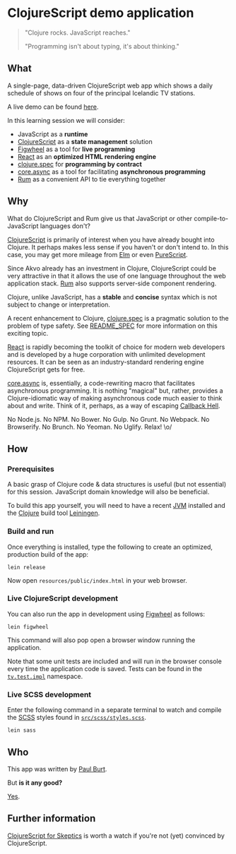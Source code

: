 # ClojureScript demo application

> "Clojure rocks. JavaScript reaches."
>
> "Programming isn't about typing, it's about thinking."

## What

A single-page, data-driven ClojureScript web app which shows a daily schedule
of shows on four of the principal Icelandic TV stations.

A live demo can be found [here][demo].

In this learning session we will consider:

* JavaScript as a **runtime**
* [ClojureScript][] as a **state management** solution
* [Figwheel][] as a tool for **live programming**
* [React][] as an **optimized HTML rendering engine**
* [clojure.spec][spec] for **programming by contract**
* [core.async][] as a tool for facilitating **asynchronous programming**
* [Rum][] as a convenient API to tie everything together

## Why

What do ClojureScript and Rum give us that JavaScript or other
compile-to-JavaScript languages don't?

[ClojureScript][] is primarily of interest when you have already bought into
Clojure. It perhaps makes less sense if you haven't or don't intend to. In this
case, you may get more mileage from [Elm][] or even [PureScript][].

Since Akvo already has an investment in Clojure, ClojureScript could be very
attractive in that it allows the use of one language throughout the web
application stack. [Rum][] also supports server-side component rendering.

Clojure, unlike JavaScript, has a **stable** and **concise** syntax which is not
subject to change or interpretation.

A recent enhancement to Clojure, [clojure.spec][spec] is a pragmatic solution to
the problem of type safety. See [README_SPEC](README_SPEC.md) for more
information on this exciting topic.

[React][] is rapidly becoming the toolkit of choice for modern web developers
and is developed by a huge corporation with unlimited development resources.
It can be seen as an industry-standard rendering engine ClojureScript gets
for free.

[core.async][] is, essentially, a code-rewriting macro that facilitates
asynchronous programming. It is nothing "magical" but, rather, provides a
Clojure-idiomatic way of making asynchronous code much easier to think about
and write. Think of it, perhaps, as a way of escaping [Callback Hell][].

No Node.js. No NPM. No Bower. No Gulp. No Grunt. No Webpack. No Browserify.
No Brunch. No Yeoman. No Uglify. Relax! \o/

## How

### Prerequisites

A basic grasp of Clojure code & data structures is useful (but not essential)
for this session. JavaScript domain knowledge will also be beneficial.

To build this app yourself, you will need to have a recent [JVM][] installed
and the [Clojure][] build tool [Leiningen][].

### Build and run

Once everything is installed, type the following to create an optimized,
production build of the app:

```shell
lein release
```

Now open `resources/public/index.html` in your web browser.

### Live ClojureScript development

You can also run the app in development using [Figwheel][] as follows:

```shell
lein figwheel
```

This command will also pop open a browser window running the application.

Note that some unit tests are included and will run in the browser console
every time the application code is saved. Tests can be found in the
[`tv.test.impl`](test/cljs/tv/test/impl.cljs) namespace.

### Live SCSS development

Enter the following command in a separate terminal to watch and compile
the [SCSS][] styles found in [`src/scss/styles.scss`](src/scss/styles.css).

```shell
lein sass
```

## Who

This app was written by [Paul Burt][pb].

But **is it any good?**

[Yes][].

## Further information

[ClojureScript for Skeptics] is worth a watch if you're not (yet) convinced by
ClojureScript.

[callback hell]: http://callbackhell.com/
[clojure]: http://clojure.org/
[clojurescript]: https://clojurescript.org/
[core.async]: https://github.com/clojure/core.async
[demo]: https://public-vjhonmvsgw.now.sh/#/ruv
[elm]: http://elm-lang.org/
[figwheel]: https://github.com/bhauman/lein-figwheel
[jvm]: http://www.oracle.com/technetwork/java/javase/downloads/index.html
[leiningen]: http://leiningen.org/
[pb]: https://twitter.com/pycurious
[purescript]: http://www.purescript.org/
[react]: https://github.com/facebook/react
[rum]: https://github.com/tonsky/rum
[clojurescript for skeptics]: https://www.youtube.com/watch?v=gsffg5xxFQI
[spec]: http://clojure.org/about/spec
[yes]: https://news.ycombinator.com/item?id=3067434
[scss]: http://sass-lang.com/
